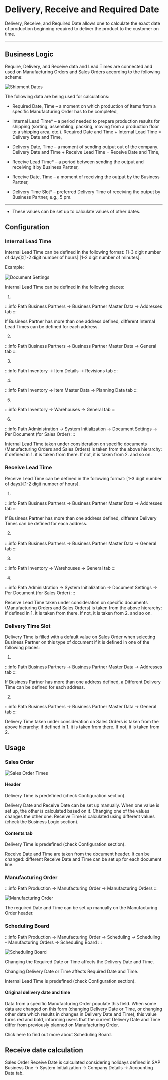 # Delivery, Receive and Required Date

Delivery, Receive, and Required Date allows one to calculate the exact date of production beginning required to deliver the product to the customer on time.

---

## Business Logic

Require, Delivery, and Receive data and Lead Times are connected and used on Manufacturing Orders and Sales Orders according to the following scheme:

![Shipment Dates](./media/shipment-dates-copy.png)

The following data are being used for calculations:

- Required Date, Time – a moment on which production of Items from a specific Manufacturing Order has to be completed,

- Internal Lead Time* – a period needed to prepare production results for shipping (sorting, assembling, packing, moving from a production floor to a shipping area, etc.). Required Date and Time + Internal Lead Time = Delivery Date and Time,

- Delivery Date, Time – a moment of sending output out of the company. Delivery Date and Time + Receive Lead Time = Receive Date and Time,

- Receive Lead Time* – a period between sending the output and receiving it by Business Partner,

- Receive Date, Time – a moment of receiving the output by the Business Partner,

- Delivery Time Slot* – preferred Delivery Time of receiving the output by Business Partner, e.g., 5 pm.

---

* These values can be set up to calculate values of other dates.

## Configuration

### Internal Lead Time

Internal Lead Time can be defined in the following format: [1-3 digit number of days]:[1-2 digit number of hours]:[1-2 digit number of minutes].

Example:

![Document Settings](./media/document-settings-per-document.png)

Internal Lead Time can be defined in the following places:

1. 

:::info Path
Business Partners → Business Partner Master Data → Addresses tab
:::

If Business Partner has more than one address defined, different Internal Lead Times can be defined for each address.

2. 

:::info Path
Business Partners → Business Partner Master Data → General tab
:::

3. 

:::info Path
Inventory → Item Details → Revisions tab
:::

4. 

:::info Path
Inventory → Item Master Data → Planning Data tab
:::

5. 

:::info Path
Inventory → Warehouses → General tab
:::

6. 

:::info Path
Administration → System Initialization → Document Settings → Per Document (for Sales Order)
:::

Internal Lead Time taken under consideration on specific documents (Manufacturing Orders and Sales Orders) is taken from the above hierarchy: if defined in 1. it is taken from there. If not, it is taken from 2. and so on.

### Receive Lead Time

Receive Lead Time can be defined in the following format: [1-3 digit number of days]:[1-2 digit number of hours].

1.

:::info Path
Business Partners → Business Partner Master Data → Addresses tab
:::

If Business Partner has more than one address defined, different Delivery Times can be defined for each address.

2.

:::info Path
Business Partners → Business Partner Master Data → General tab
:::

3.

:::info Path
Inventory → Warehouses → General tab
:::

4.

:::info Path
Administration → System Initialization → Document Settings → Per Document (for Sales Order)
:::

Receive Lead Time taken under consideration on specific documents (Manufacturing Orders and Sales Orders) is taken from the above hierarchy: if defined in 1. it is taken from there. If not, it is taken from 2. and so on.

### Delivery Time Slot

Delivery Time is filled with a default value on Sales Order when selecting Business Partner on this type of document if it is defined in one of the following places:

1.

:::info Path
Business Partners → Business Partner Master Data → Addresses tab
:::

If Business Partner has more than one address defined, a Different Delivery Time can be defined for each address.

2.

:::info Path
Business Partners → Business Partner Master Data → General tab
:::

Delivery Time taken under consideration on Sales Orders is taken from the above hierarchy: if defined in 1. it is taken from there. If not, it is taken from 2.

## Usage

### Sales Order

![Sales Order Times](./media/sales-order-times.png)

#### Header

Delivery Time is predefined (check Configuration section).

Delivery Date and Receive Date can be set up manually. When one value is set up, the other is calculated based on it. Changing one of the values changes the other one. Receive Time is calculated using different values (check the Business Logic section).

#### Contents tab

Delivery Time is predefined (check Configuration section).

Receive Date and Time are taken from the document header. It can be changed: different Receive Date and Time can be set up for each document line.

### Manufacturing Order

:::info Path
Production → Manufacturing Order → Manufacturing Orders
:::

![Manufacturing Order](./media/manufactruing-order-required-date.png)

The required Date and Time can be set up manually on the Manufacturing Order header.

### Scheduling Board

:::info Path
Production → Manufacturing Order → Scheduling → Scheduling - Manufacturing Orders → Scheduling Board
:::

![Scheduling Board](./media/scheduling-board-times.png)

Changing the Required Date or Time affects the Delivery Date and Time.

Changing Delivery Date or Time affects Required Date and Time.

Internal Lead Time is predefined (check Configuration section).

#### Original delivery date and time

Data from a specific Manufacturing Order populate this field. When some data are changed on this form (changing Delivery Date or Time, or changing other data which results in changes in Delivery Date and Time), this value turns red and bold, informing users that the current Delivery Date and Time differ from previously planned on Manufacturing Order.

Click here to find out more about Scheduling Board.

## Receive date calculation

Sales Order Receive Date is calculated considering holidays defined in SAP Business One → System Initialization → Company Details → Accounting Data tab.